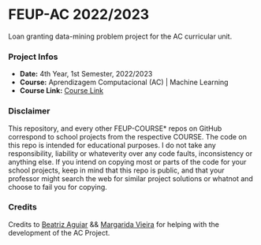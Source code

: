 # FEUP-AC 2022/2023
Loan granting data-mining problem project for the AC curricular unit.

### Project Infos
* **Date:** 4th Year, 1st Semester, 2022/2023
* **Course:** Aprendizagem Computacional (AC) | Machine Learning
* **Course Link:** [Course Link](https://sigarra.up.pt/feup/en/UCURR_GERAL.FICHA_UC_VIEW?pv_ocorrencia_id=501931)

### Disclaimer
This repository, and every other FEUP-COURSE* repos on GitHub correspond to school projects from the respective COURSE. The code on this repo is intended for educational purposes. I do not take any responsibility, liability or whateverity over any code faults, inconsistency or anything else. If you intend on copying most or parts of the code for your school projects, keep in mind that this repo is public, and that your professor might search the web for similar project solutions or whatnot and choose to fail you for copying.

### Credits
Credits to [Beatriz Aguiar](https://github.com/beatriz-ag) && [Margarida Vieira](https://github.com/margaridav27) for helping with the development of the AC Project.
